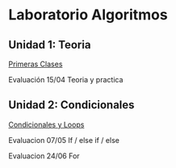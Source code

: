 # Laboratorio Algoritmos

## Unidad 1: Teoria

[Primeras Clases](PrimerosPasos)

Evaluación 15/04 Teoria y practica

## Unidad 2: Condicionales


[Condicionales y Loops](https://github.com/Linkinshura/LaboratorioAlgoritmos/tree/main/CondicionalesYLoops)

Evaluacion 07/05 If / else if / else

Evaluacion  24/06 For
